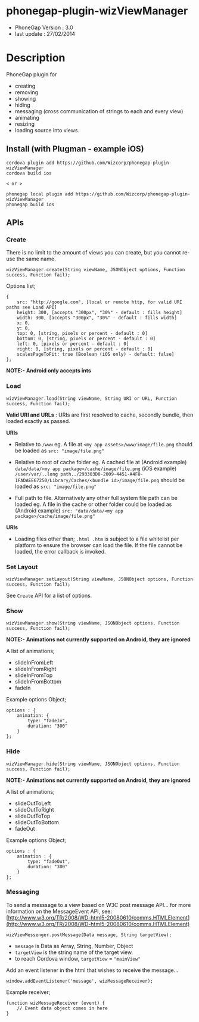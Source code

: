 # phonegap-plugin-wizViewManager 

- PhoneGap Version : 3.0
- last update : 27/02/2014

# Description

PhoneGap plugin for

- creating
- removing
- showing
- hiding
- messaging (cross communication of strings to each and every view)
- animating
- resizing
- loading source into views.

## Install (with Plugman - example iOS) 

	cordova plugin add https://github.com/Wizcorp/phonegap-plugin-wizViewManager
	cordova build ios
	
	< or >
	
	phonegap local plugin add https://github.com/Wizcorp/phonegap-plugin-wizViewManager
	phonegap build ios

## APIs

### Create

There is no limit to the amount of views you can create, but you cannot re-use the same name.

	wizViewManager.create(String viewName, JSONObject options, Function success, Function fail);

Options list;

	{
	    src: "http://google.com", [local or remote http, for valid URI paths see Load API]
	    height: 300, [accepts "300px", "30%" - default : fills height] 
	    width: 300, [accepts "300px", "30%" - default : fills width] 
	    x: 0,
	    y: 0, 
	    top: 0, [string, pixels or percent - default : 0]
	    bottom: 0, [string, pixels or percent - default : 0]
	    left: 0, [pixels or percent - default : 0]    
	    right: 0, [string, pixels or percent - default : 0]
	    scalesPageToFit: true [Boolean (iOS only) - default: false]
	};
	
**NOTE:- Android only accepts ints**

### Load

	wizViewManager.load(String viewName, String URI or URL, Function success, Function fail);
	
**Valid URI and URLs** : URIs are first resolved to cache, secondly bundle, then loaded exactly as passed.

**URIs**

- Relative to ```/www``` eg. A file at ```<my app assets>/www/image/file.png``` should be loaded as ```src: "image/file.png"```
	
- Relative to root of cache folder eg. A cached file at (Android example) ```data/data/<my app package>/cache/image/file.png``` (iOS example) ```/user/var/..long path../293303D0-2009-4451-A4F8-1FADAEE67250/Library/Caches/<bundle id>/image/file.png``` should be loaded as ```src: "image/file.png"```

- Full path to file. Alternatively any other full system file path can be loaded eg. A file in the cache or other folder could be loaded as (Android example) ```src: "data/data/<my app package>/cache/image/file.png"``` 

**URIs**

- Loading files other than; ```.html .htm``` is subject to a file whitelist per platform to ensure the browser can load the file. If the file cannot be loaded, the error callback is invoked.

	
	
### Set Layout
	
	wizViewManager.setLayout(String viewName, JSONObject options, Function success, Function fail);

See `Create` API for a list of options.

### Show

	wizViewManager.show(String viewName, JSONObject options, Function success, Function fail);

**NOTE:- Animations not currently supported on Android, they are ignored**

A list of animations;

- slideInFromLeft
- slideInFromRight
- slideInFromTop
- slideInFromBottom
- fadeIn

Example options Object;

	options : {
		animation: {
		   	type: "fadeIn", 
	    	duration: "300"
	    }
	};

### Hide

	wizViewManager.hide(String viewName, JSONObject options, Function success, Function fail);

**NOTE:- Animations not currently supported on Android, they are ignored**

A list of animations;

- slideOutToLeft
- slideOutToRight
- slideOutToTop
- slideOutToBottom
- fadeOut

Example options Object;

	options : {
		animation : {
    		type: "fadeOut",
    		duration: "300"
    	}
	}; 
	
### Messaging

To send a messsage to a view based on W3C post message API... for more information on the MessageEvent API, see: [http://www.w3.org/TR/2008/WD-html5-20080610/comms.HTMLElement](http://www.w3.org/TR/2008/WD-html5-20080610/comms.HTMLElement)

	wizViewMessenger.postMessage(Data message, String targetView);

- `message` is Data as Array, String, Number, Object
- `targetView` is the string name of the target view.
- to reach Cordova window, `targetView` = `"mainView"`

Add an event listener in the html that wishes to receive the message...

	window.addEventListener('message', wizMessageReceiver);

Example receiver;

	function wizMessageReceiver (event) {
	    // Event data object comes in here    
	}
